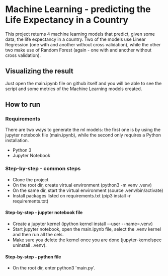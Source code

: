 # Machine Learning - predicting the Life Expectancy in a Country
This project returns 4 machine learning models that predict, given some data, the life expectancy in a country. Two of the models use Linear Regression (one with and another without cross validation), while the other two make use of Random Forest (again - one with and another without cross validation).

## Visualizing the result
Just open the main.ipynb file on github itself and you will be able to see the script and some metrics of the Machine Learning models created.

## How to run

### Requirements
There are two ways to generate the ml models: the first one is by using the jupyter notebook file (main.ipynb), while the second only requires a Python installation.

- Python 3
- Jupyter Notebook

### Step-by-step - common steps
- Clone the project
- On the root dir, create virtual environment (python3 -m venv .venv)
- On the same dir, start the virtual environment (source .venv/bin/activate)
- Install packages listed on requirements.txt (pip3 install -r requirements.txt)

#### Step-by-step - jupyter notebook file
- Create a jupyter kernel (ipython kernel install --user --name=.venv)
- Start jupyter notebook, open the main.ipynb file, select the .venv kernel and then run all the cels.
- Make sure you delete the kernel once you are done (jupyter-kernelspec uninstall ..venv).

#### Step-by-step - python file
- On the root dir, enter python3 'main.py'.